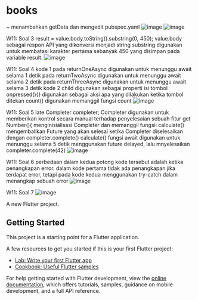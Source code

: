 # books

~ menambahkan getData dan mengedit pubspec.yaml
![image](https://github.com/user-attachments/assets/0d97dada-5bb5-4099-9b7b-d63ff7a44af8)
![image](https://github.com/user-attachments/assets/889880b4-2a5c-447b-8b25-3a648e62dca3)

W11: Soal 3
result = value.body.toString().substring(0, 450);
value.body sebagai respon API yang dikonversi menjadi string
substring digunakan untuk membatasi karakter pertama sebanyak 450 yang disimpan pada variable result. 
![image](https://github.com/user-attachments/assets/23a471ef-2dac-445c-b14f-30f4e1e18a5b)

W11: Soal 4
kode 1
pada returnOneAsync digunakan untuk menunggu await selama 1 detik
pada returnTwoAsync digunakan untuk menunggu await selama 2 detik
pada returnThreeAsync digunakan untuk menunggu await selama 3 detik
kode 2
child digunakan sebagai properti isi tombol
onpressed(){} digunakan sebagai aksi apa yang dilakukan ketika tombol ditekan
count() digunakan memanggil fungsi count
![image](https://github.com/user-attachments/assets/e5c1e2e8-8a3e-47d0-ace4-1a5aa02a401f)

W11: Soal 5
late Completer completer;
Completer digunakan untuk memberikan kontrol secara manual terhadap penyelesaian sebuah fitur
get Number(){
menginisialisasi Completer<int> dan memanggil fungsii calculate()
mengembalikan Future yang akan selesai ketika Completer diselesaikan dengan completer.complete()
calculate()
fungsi await digunakan untuk menunggu selama 5 detik menggunakan future delayed, lalu mnyelesaikan completer.complete(42)
![image](https://github.com/user-attachments/assets/ad0234bc-9a45-41b8-bbd9-2b6cf1ac2778)

W11: Soal 6
perbedaan dalam kedua potong kode tersebut adalah ketika penangkapan error. dalam kode pertama tidak ada penangkapan jika terdapat error, tetapi pada kode kedua menggunakan try-catch dalam menangkap sebuah error
![image](https://github.com/user-attachments/assets/9b9ec090-00ef-492e-b4e2-17e7a1f9fddf)

W11: Soal 7
![image](https://github.com/user-attachments/assets/561af297-ec6b-429e-bd6c-002a5ce2d151)












A new Flutter project.

## Getting Started

This project is a starting point for a Flutter application.

A few resources to get you started if this is your first Flutter project:

- [Lab: Write your first Flutter app](https://docs.flutter.dev/get-started/codelab)
- [Cookbook: Useful Flutter samples](https://docs.flutter.dev/cookbook)

For help getting started with Flutter development, view the
[online documentation](https://docs.flutter.dev/), which offers tutorials,
samples, guidance on mobile development, and a full API reference.
